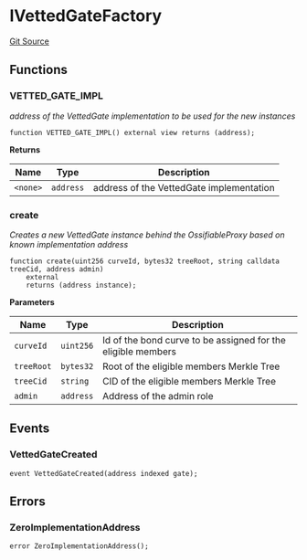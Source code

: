 # IVettedGateFactory
[Git Source](https://github.com/lidofinance/community-staking-module/blob/efc92ba178845b0562e369d8d71b585ba381ab86/src/interfaces/IVettedGateFactory.sol)


## Functions
### VETTED_GATE_IMPL

*address of the VettedGate implementation to be used for the new instances*


```solidity
function VETTED_GATE_IMPL() external view returns (address);
```
**Returns**

|Name|Type|Description|
|----|----|-----------|
|`<none>`|`address`|address of the VettedGate implementation|


### create

*Creates a new VettedGate instance behind the OssifiableProxy based on known implementation address*


```solidity
function create(uint256 curveId, bytes32 treeRoot, string calldata treeCid, address admin)
    external
    returns (address instance);
```
**Parameters**

|Name|Type|Description|
|----|----|-----------|
|`curveId`|`uint256`|Id of the bond curve to be assigned for the eligible members|
|`treeRoot`|`bytes32`|Root of the eligible members Merkle Tree|
|`treeCid`|`string`|CID of the eligible members Merkle Tree|
|`admin`|`address`|Address of the admin role|


## Events
### VettedGateCreated

```solidity
event VettedGateCreated(address indexed gate);
```

## Errors
### ZeroImplementationAddress

```solidity
error ZeroImplementationAddress();
```

